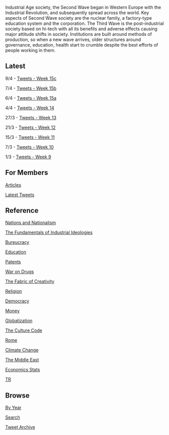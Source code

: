 
Industrial Age society, the Second Wave began in Western Europe with
the Industrial Revolution, and subsequently spread across the
world. Key aspects of Second Wave society are the nuclear family, a
factory-type education system and the corporation. The Third Wave is
the post-industrial society based on hi-tech with all its benefits and
adverse effects causing major attitude shifts in society. Institutions
are built around methods of production, so when a new wave arrives,
older structures around governance, education, health start to crumble
despite the best efforts of people working in them.

## Latest

9/4 - [Tweets - Week 15c](/tweets/2020/week15c.md)

7/4 - [Tweets - Week 15b](/tweets/2020/week15b.md)

6/4 - [Tweets - Week 15a](/tweets/2020/week15a.md)

4/4 - [Tweets - Week 14](/tweets/2020/week14.md)

27/3 - [Tweets - Week 13](/tweets/2020/week13.md)

21/3 - [Tweets - Week 12](/tweets/2020/week12.md)

15/3 - [Tweets - Week 11](/tweets/2020/week11.md)

7/3 - [Tweets - Week 10](/tweets/2020/week10.md)

1/3 - [Tweets - Week 9](/tweets/2020/week9.md)


## For Members

[Articles](https://thirdwave-members.herokuapp.com/articles)

[Latest Tweets](https://thirdwave-members.herokuapp.com/tweets)

## Reference

[Nations and Nationalism](/2013/02/allegiance-of-peon.md)

[The Fundamentals of Industrial Ideologies](/2011/04/fundamentals-of-industrial-ideologies.md)

[Bureucracy](/2011/02/bureucracy.md)

[Education](2017/09/education.md)

[Patents](/2018/09/patents.md)

[War on Drugs](/2019/11/war-on-drugs.md)

[The Fabric of Creativity](/2012/05/fabric-of-creativity.md)

[Religion](/2015/04/q-274.md)

[Democracy](/2016/11/democracy.md)

[Money](/2018/05/quantity-theory-of-money.md)

[Globalization](/2018/09/the-myth-of-liberal-international-order.md)

[The Culture Code](/2014/06/the-culture-code.md)

[Rome](/2017/12/rome.md)

[Climate Change](/2018/12/climate.md)

[The Middle East](/2019/07/middleeast.md)

[Economics Stats](/2019/05/stats.md)

[TR](../tr)

## Browse

[By Year](years.md)

[Search](search.html)

[Tweet Archive](/tweets/README.md)

